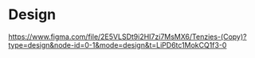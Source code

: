 # Design
https://www.figma.com/file/2E5VLSDt9i2HI7zi7MsMX6/Tenzies-(Copy)?type=design&node-id=0-1&mode=design&t=LiPD6tc1MokCQ1f3-0
